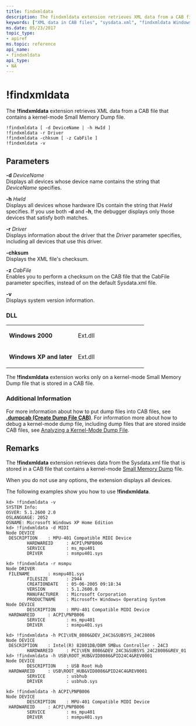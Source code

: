```yaml
---
title: findxmldata
description: The findxmldata extension retrieves XML data from a CAB file that contains a kernel-mode Small Memory Dump file.
keywords: ["XML data in CAB files", "sysdata.xml", "findxmldata Windows Debugging"]
ms.date: 05/23/2017
topic_type:
- apiref
ms.topic: reference
api_name:
- findxmldata
api_type:
- NA
---
```


# !findxmldata


The **!findxmldata** extension retrieves XML data from a CAB file that contains a kernel-mode Small Memory Dump file.

```dbgcmd
!findxmldata [ -d DeviceName | -h HwId ] 
!findxmldata -r Driver 
!findxmldata -chksum [ -z CabFile ]
!findxmldata -v 
```

## <span id="ddk__findxmldata_dbg"></span><span id="DDK__FINDXMLDATA_DBG"></span>Parameters


<span id="_______-d_______DeviceName______"></span><span id="_______-d_______devicename______"></span><span id="_______-D_______DEVICENAME______"></span> **-d** *DeviceName*   
Displays all devices whose device name contains the string that *DeviceName* specifies.

<span id="_______-h_______HwId______"></span><span id="_______-h_______hwid______"></span><span id="_______-H_______HWID______"></span> **-h** *HwId*   
Displays all devices whose hardware IDs contain the string that *HwId* specifies. If you use both **-d** and **-h**, the debugger displays only those devices that satisfy both matches.

<span id="_______-r_______Driver______"></span><span id="_______-r_______driver______"></span><span id="_______-R_______DRIVER______"></span> **-r** *Driver*   
Displays information about the driver that the *Driver* parameter specifies, including all devices that use this driver.

<span id="_______-chksum______"></span><span id="_______-CHKSUM______"></span> **-chksum**   
Displays the XML file's checksum.

<span id="_______-z_______CabFile______"></span><span id="_______-z_______cabfile______"></span><span id="_______-Z_______CABFILE______"></span> **-z** *CabFile*   
Enables you to perform a checksum on the CAB file that the CabFile parameter specifies, instead of on the default Sysdata.xml file.

<span id="_______-v______"></span><span id="_______-V______"></span> **-v**   
Displays system version information.

### <span id="DLL"></span><span id="dll"></span>DLL

<table>
<colgroup>
<col width="50%" />
<col width="50%" />
</colgroup>
<tbody>
<tr class="odd">
<td align="left"><p><strong>Windows 2000</strong></p></td>
<td align="left"><p>Ext.dll</p></td>
</tr>
<tr class="even">
<td align="left"><p><strong>Windows XP and later</strong></p></td>
<td align="left"><p>Ext.dll</p></td>
</tr>
</tbody>
</table>

 

The **!findxmldata** extension works only on a kernel-mode Small Memory Dump file that is stored in a CAB file.

### <span id="Additional_Information"></span><span id="additional_information"></span><span id="ADDITIONAL_INFORMATION"></span>Additional Information

For more information about how to put dump files into CAB files, see [**.dumpcab (Create Dump File CAB)**](-dumpcab--create-dump-file-cab-.md). For information more about how to debug a kernel-mode dump file, including dump files that are stored inside CAB files, see [Analyzing a Kernel-Mode Dump File](analyzing-a-kernel-mode-dump-file.md).

## Remarks

The **!findxmldata** extension retrieves data from the Sysdata.xml file that is stored in a CAB file that contains a kernel-mode [Small Memory Dump](small-memory-dump.md) file.

When you do not use any options, the extension displays all devices.

The following examples show you how to use **!findxmldata**.

```dbgcmd
kd> !findxmldata -v
SYSTEM Info:
OSVER: 5.1.2600 2.0
OSLANGUAGE: 2052
OSNAME: Microsoft Windows XP Home Edition
kd> !findxmldata -d MIDI
Node DEVICE
 DESCRIPTION    : MPU-401 Compatible MIDI Device
        HARDWAREID     : ACPI\PNPB006
        SERVICE        : ms_mpu401
        DRIVER         : msmpu401.sys

kd> !findxmldata -r msmpu
Node DRIVER
 FILENAME       : msmpu401.sys
        FILESIZE       : 2944
        CREATIONDATE   : 05-06-2005 09:18:34
        VERSION        : 5.1.2600.0
        MANUFACTURER   : Microsoft Corporation
        PRODUCTNAME    : Microsoft« Windows« Operating System
Node DEVICE
        DESCRIPTION    : MPU-401 Compatible MIDI Device
 HARDWAREID     : ACPI\PNPB006
        SERVICE        : ms_mpu401
        DRIVER         : msmpu401.sys

kd> !findxmldata -h PCI\VEN_8086&DEV_24C3&SUBSYS_24C28086
Node DEVICE
 DESCRIPTION    : Intel(R) 82801DB/DBM SMBus Controller - 24C3
        HARDWAREID     : PCI\VEN_8086&DEV_24C3&SUBSYS_24C28086&REV_01
kd> !findxmldata -h USB\ROOT_HUB&VID8086&PID24C4&REV0001
Node DEVICE
        DESCRIPTION    : USB Root Hub
 HARDWAREID     : USB\ROOT_HUB&VID8086&PID24C4&REV0001
        SERVICE        : usbhub
        DRIVER         : usbhub.sys

kd> !findxmldata -h ACPI\PNPB006
Node DEVICE
        DESCRIPTION    : MPU-401 Compatible MIDI Device
 HARDWAREID     : ACPI\PNPB006
        SERVICE        : ms_mpu401
        DRIVER         : msmpu401.sys
```

 

 





